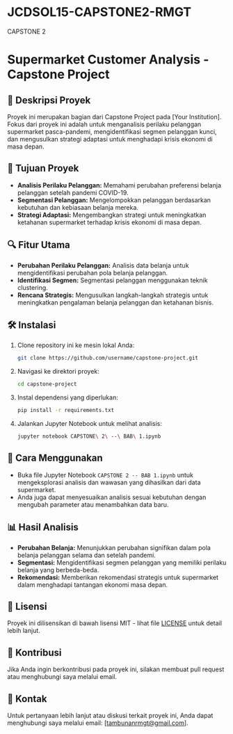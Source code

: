 # JCDSOL15-CAPSTONE2-RMGT
CAPSTONE 2
# Supermarket Customer Analysis - Capstone Project

## 📄 Deskripsi Proyek
Proyek ini merupakan bagian dari Capstone Project pada [Your Institution]. Fokus dari proyek ini adalah untuk menganalisis perilaku pelanggan supermarket pasca-pandemi, mengidentifikasi segmen pelanggan kunci, dan mengusulkan strategi adaptasi untuk menghadapi krisis ekonomi di masa depan.

## 🎯 Tujuan Proyek
- **Analisis Perilaku Pelanggan:** Memahami perubahan preferensi belanja pelanggan setelah pandemi COVID-19.
- **Segmentasi Pelanggan:** Mengelompokkan pelanggan berdasarkan kebutuhan dan kebiasaan belanja mereka.
- **Strategi Adaptasi:** Mengembangkan strategi untuk meningkatkan ketahanan supermarket terhadap krisis ekonomi di masa depan.

## 🔍 Fitur Utama
- **Perubahan Perilaku Pelanggan:** Analisis data belanja untuk mengidentifikasi perubahan pola belanja pelanggan.
- **Identifikasi Segmen:** Segmentasi pelanggan menggunakan teknik clustering.
- **Rencana Strategis:** Mengusulkan langkah-langkah strategis untuk meningkatkan pengalaman belanja pelanggan dan ketahanan bisnis.

## 🛠️ Instalasi
1. Clone repository ini ke mesin lokal Anda:
    ```bash
    git clone https://github.com/username/capstone-project.git
    ```
2. Navigasi ke direktori proyek:
    ```bash
    cd capstone-project
    ```
3. Instal dependensi yang diperlukan:
    ```bash
    pip install -r requirements.txt
    ```
4. Jalankan Jupyter Notebook untuk melihat analisis:
    ```bash
    jupyter notebook CAPSTONE\ 2\ --\ BAB\ 1.ipynb
    ```

## 🚀 Cara Menggunakan
- Buka file Jupyter Notebook `CAPSTONE 2 -- BAB 1.ipynb` untuk mengeksplorasi analisis dan wawasan yang dihasilkan dari data supermarket.
- Anda juga dapat menyesuaikan analisis sesuai kebutuhan dengan mengubah parameter atau menambahkan data baru.

## 📊 Hasil Analisis
- **Perubahan Belanja:** Menunjukkan perubahan signifikan dalam pola belanja pelanggan selama dan setelah pandemi.
- **Segmentasi:** Mengidentifikasi segmen pelanggan yang memiliki perilaku belanja yang berbeda-beda.
- **Rekomendasi:** Memberikan rekomendasi strategis untuk supermarket dalam menghadapi tantangan ekonomi masa depan.

## 📝 Lisensi
Proyek ini dilisensikan di bawah lisensi MIT - lihat file [LICENSE](LICENSE) untuk detail lebih lanjut.

## 🤝 Kontribusi
Jika Anda ingin berkontribusi pada proyek ini, silakan membuat pull request atau menghubungi saya melalui email.

## 📧 Kontak
Untuk pertanyaan lebih lanjut atau diskusi terkait proyek ini, Anda dapat menghubungi saya melalui email: [tambunanrmgt@gmail.com].


